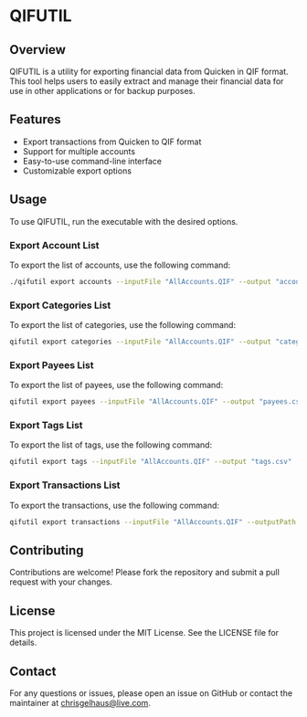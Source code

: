 # QIFUTIL
## Overview

QIFUTIL is a utility for exporting financial data from Quicken in QIF format. This tool helps users to easily extract and manage their financial data for use in other applications or for backup purposes.

## Features

- Export transactions from Quicken to QIF format
- Support for multiple accounts
- Easy-to-use command-line interface
- Customizable export options

## Usage

To use QIFUTIL, run the executable with the desired options. 

### Export Account List
To export the list of accounts, use the following command:

```sh
./qifutil export accounts --inputFile "AllAccounts.QIF" --output "accounts.csv"
```

### Export Categories List
To export the list of categories, use the following command:

```sh
qifutil export categories --inputFile "AllAccounts.QIF" --output "categories.csv"
```

### Export Payees List
To export the list of payees, use the following command:

```sh
qifutil export payees --inputFile "AllAccounts.QIF" --output "payees.csv"
```

### Export Tags List
To export the list of tags, use the following command:

```sh
qifutil export tags --inputFile "AllAccounts.QIF" --output "tags.csv"
```

### Export Transactions List
To export the transactions, use the following command:

```sh
qifutil export transactions --inputFile "AllAccounts.QIF" --outputPath "C:\export\\" --categoryMapFile "categories.csv" --accountMapFile "accounts.csv" --payeeMapFile "payees.csv" --tagMapFile "tags.csv" --addTagForImport true
```

## Contributing

Contributions are welcome! Please fork the repository and submit a pull request with your changes.

## License

This project is licensed under the MIT License. See the LICENSE file for details.

## Contact

For any questions or issues, please open an issue on GitHub or contact the maintainer at chrisgelhaus@live.com.
